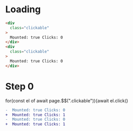 # Loading

```html
<div
  class="clickable"
>
  Mounted: true Clicks: 0
</div>
<div
  class="clickable"
>
  Mounted: true Clicks: 0
</div>
```

# Step 0
for(const el of await page.$$(".clickable")){await el.click()

```diff
-  Mounted: true Clicks: 0
+  Mounted: true Clicks: 1
-  Mounted: true Clicks: 0
+  Mounted: true Clicks: 1

```

